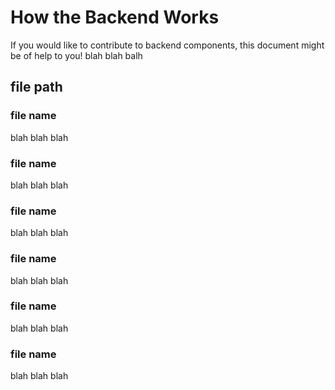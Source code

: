 # How the Backend Works

If you would like to contribute to backend components, this document might be of help to you!
blah blah balh

## file path

### file name
blah blah blah

### file name
blah blah blah

### file name
blah blah blah

### file name
blah blah blah

### file name
blah blah blah

### file name
blah blah blah
